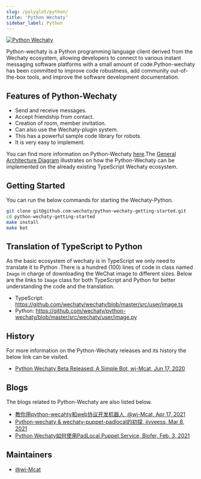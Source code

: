 ```yaml
---
slug: /polyglot/python/
title: 'Python Wechaty'
sidebar_label: Python
---
```


[![Python Wechaty](https://img.shields.io/badge/Wechaty-Python-blue)](https://github.com/wechaty/python-wechaty)

Python-wechaty is a Python programming language client derived from the Wechaty ecosystem, allowing developers to connect to various instant messaging software platforms with a small amount of code.Python-wechaty has been committed to improve code robustness, add community out-of-the-box tools, and improve the software development documentation.

## Features of Python-Wechaty

* Send and receive messages.
* Accept friendship from contact.
* Creation of room, member invitation.
* Can also use the Wechaty-plugin system.
* This has a  powerful sample code library for robots.
* It is very easy to implement.

You can find more information on Python-Wechaty [here](https://github.com/wechaty/python-wechaty-getting-started).The [General Architecture Diagram](https://wechaty.js.org/docs/polyglot/diy/) illustrates on how the Python-Wechaty can be implemented on the already existing TypeScript Wechaty ecosystem.

## Getting Started

You can run the below commands for starting the Wechaty-Python.

```sh
git clone git@github.com:wechaty/python-wechaty-getting-started.git
cd python-wechaty-getting-started
make install
make bot
```

## Translation of TypeScript to Python

As the basic ecosystem of wechaty is in TypeScript we only need to translate it to Python .There is a hundred (100) lines of code in  class named `Image` in charge of downloading the WeChat image to different sizes.
Below are the links to `Image` class for both TypeScript and Python for better understanding the code and the translation.

* TypeScript: <https://github.com/wechaty/wechaty/blob/master/src/user/image.ts>
* Python: <https://github.com/wechaty/python-wechaty/blob/master/src/wechaty/user/image.py>

## History

For more information on the Python-Wechaty releases and its history the below link can be visited.

* [Python Wechaty Beta Released: A Simple Bot, wj-Mcat, Jun 17, 2020](https://wechaty.js.org/2020/06/17/python-wechaty-beta-released/)

## Blogs

The blogs related to Python-Wechaty are also listed below.

* [教你用python-wecahty和web协议开发机器人, @wj-Mcat, Apr 17, 2021](https://wechaty.js.org/2021/04/17/python-wechaty-use-web/)
* [Python-wechaty & wechaty-puppet-padlocal的初探, iivveess, Mar 8, 2021](https://wechaty.js.org/2021/03/08/python-wechaty-and-wechaty-puppet-padlocal/)
* [Python Wechaty如何使用PadLocal Puppet Service, Biofer, Feb, 3, 2021](https://wechaty.js.org/2021/02/03/python-wechaty-for-padlocal-puppet-service/)

## Maintainers

* [@wj-Mcat](https://wechaty.js.org/contributors/wj-mcat)
